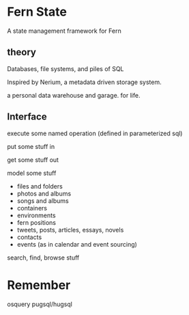 # Fern State

A state management framework for Fern

## theory

Databases, file systems, and piles of SQL

Inspired by Nerium, a metadata driven storage system.

a personal data warehouse and garage. for life.

## Interface

execute some named operation (defined in parameterized sql)

put some stuff in

get some stuff out

model some stuff
- files and folders
- photos and albums
- songs and albums
- containers
- environments
- fern positions
- tweets, posts, articles, essays, novels
- contacts
- events (as in calendar and event sourcing)

search, find, browse stuff

# Remember

osquery
pugsql/hugsql
